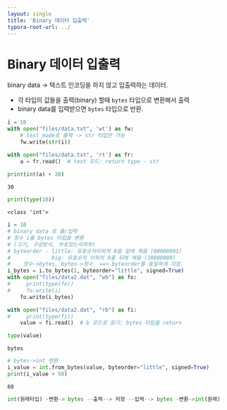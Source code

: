 ```yaml
---
layout: single
title: 'Binary 데이터 입출력'
typora-root-url: ../
---
```


# Binary 데이터 입출력

binary data -> 텍스트 인코딩을 하지 않고 입출력하는 데이터.   

- 각 타입의 값들을 출력(binary) 할때 `bytes` 타입으로 변환해서 출력  
- binary data를 입력받으면 `bytes` 타입으로 반환.  


```python
i = 10
with open("files/data.txt", 'wt') as fw:
    # text mode로 출력 -> str 타입만 가능
    fw.write(str(i))
```


```python
with open("files/data.txt", 'rt') as fr:
    a = fr.read()  # text 모드: return type - str
    
print(int(a) + 20)
```

    30



```python
print(type(10))  
```

    <class 'int'>



```python
i = 10
# binary data 로 출/입력
# 정수 i를 bytes 타입을 변환
# (크기, 구성방식, 부호있는지여부)
# byteorder - little: 유효숫자이외의 0을 앞에 채움 (00000001)
#             big: 유효숫자 이외의 0을 뒤에 채움 (10000000)
#    정수->bytes, bytes->정수  ==> byteorder를 동일하게 지정.
i_bytes = i.to_bytes(1, byteorder="little", signed=True)
with open("files/data2.dat", "wb") as fo:
#     print(type(fo))
#     fo.write(i)
    fo.write(i_bytes)
```


```python
with open("files/data2.dat", "rb") as fi:
#     print(type(fi))
    value = fi.read()  # b 모드로 읽기: bytes 타입을 return
```


```python
type(value)
```




    bytes




```python
# bytes->int 변환
i_value = int.from_bytes(value, byteorder="little", signed=True)
print(i_value + 50)
```

    60



```python
int(원래타입) -변환-> bytes --출력--> 저장 --입력--> bytes -변환->int(원래)
```
